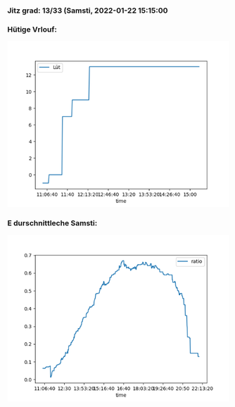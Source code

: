 ### Jitz grad: 13/33 (Samsti, 2022-01-22 15:15:00

### Hütige Vrlouf:
![Graph](Today.png)

### E durschnittleche Samsti:
![Graph](Samsti.png)